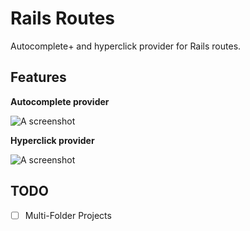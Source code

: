 # Rails Routes

Autocomplete+ and hyperclick provider for Rails routes.

## Features

**Autocomplete provider**

![A screenshot](https://i.gyazo.com/eccb9bb0c08a6da76a66fe3cbcb57416.gif)

**Hyperclick provider**

![A screenshot](https://i.gyazo.com/a5067e4fc9cec1f50253d0df12a2f17c.gif)

## TODO

- [ ] Multi-Folder Projects
